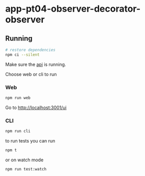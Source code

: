 # app-pt04-observer-decorator-observer

## Running


```sh
# restore dependencies
npm ci --silent
```

Make sure the [api](./../api/) is running.

Choose web or cli to run
### Web
```sh
npm run web
```
Go to [http://localhost:3001/ui](http://localhost:3001/ui)

### CLI
```sh
npm run cli
```

to run tests you can run

```sh
npm t
```

or on watch mode

```sh
npm run test:watch
```